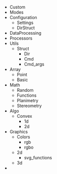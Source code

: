 - Custom
- Modes
- Configuration
  - Settings
  - DirStruct
- DataProcessing
- Processors
- Utils
  - Struct
    - Dir
    - Cmd
    - Cmd_args
- Array
  - Point
  - Basic
- Math
  - Random
  - Functions
  - Planimetry
  - Stereometry
- Algo
  - Convex
    - 1d
    - 2d
- Graphics
  - Colors
    - rgb
    - rgbo
  - 2d
    - svg_functions
  - 3d
- 